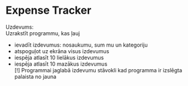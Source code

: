 # Expense Tracker

Uzdevums:  
Uzrakstīt programmu, kas ļauj  
 - ievadīt izdevumus: nosaukumu, sum mu un kategoriju  
 - atspoguļot uz ekrāna visus izdevumus  
 - iespēja atlasīt 10 lielākus izdevumus  
 - iespēja atlasīt 10 mazākus izdevumus  
[!] Programmai jaglabā izdevumu stāvokli kad programma ir izslēgta palaista no jauna  
  
